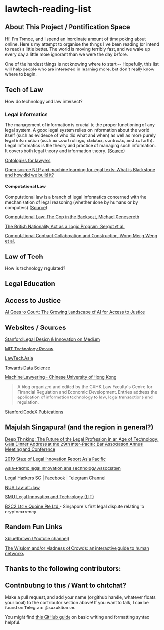 # lawtech-reading-list


## About This Project / Pontification Space 
Hi! I'm Tomoe, and I spend an inordinate amount of time poking about online. Here's my attempt to organise the things I've been reading (or intend to read) a little better. The world is moving terribly fast, and we wake up every day a little more ignorant than we were the day before. 

One of the hardest things is not knowing where to start -- Hopefully, this list will help people who are interested in learning more, but don't really know where to begin.  

## Tech of Law
How do technology and law intersect? 

### Legal informatics 
The management of information is crucial to the proper functioning of any legal system. A good legal system relies on information about the world itself (such as evidence of who did what and when) as well as more purely legal information (such as court rulings, statutes, contracts, and so forth). Legal Informatics is the theory and practice of managing such information. It covers both legal theory and information theory. ([Source](https://law.stanford.edu/courses/legal-informatics/))

[Ontologies for lawyers](https://medium.com/legal-design-and-innovation/ontologies-for-lawyers-5c3b9fb23439)

[Open source NLP and machine learning for legal texts: What is Blackstone and how did we build it?](https://research.iclr.co.uk/blog/blackstone-goes-live)

#### Computational Law
Computational law is a branch of legal informatics concerned with the mechanization of legal reasoning (whether done by humans or by computers) ([Source](http://complaw.stanford.edu/readings/complaw.html))

[Computational Law: The Cop in the Backseat, Michael Genesereth](http://complaw.stanford.edu/readings/complaw.html)

[The British Nationality Act as a Logic Program, Sergot et al.](http://www.doc.ic.ac.uk/~rak/papers/British%20Nationality%20Act.pdf)

[Computational Contract Collaboration and Construction, Wong Meng Weng et al.](https://drive.google.com/file/d/0B-lTLNYJdzgKSkdQaTNmUG1zSlk/view)

## Law of Tech 
How is technology regulated? 

## Legal Education

## Access to Justice
[AI Goes to Court: The Growing Landscape of AI for Access to Justice](https://medium.com/legal-design-and-innovation/ai-goes-to-court-the-growing-landscape-of-ai-for-access-to-justice-3f58aca4306f)

## Websites / Sources 
[Stanford Legal Design & Innovation on Medium](https://medium.com/legal-design-and-innovation) 

[MIT Technology Review](https://www.technologyreview.com/)

[LawTech.Asia](https://lawtech.asia/)

[Towards Data Science](https://towardsdatascience.com/)

[Machine Lawyering - Chinese University of Hong Kong](https://www.legalanalytics.law.cuhk.edu.hk/)
>  A blog organized and edited by the CUHK Law Faculty's Centre for Financial Regulation and Economic Development. Entries address the application of information technology to law, legal transactions and regulation. 

[Stanford CodeX Publications](https://law.stanford.edu/codex-the-stanford-center-for-legal-informatics/codex-publications/#slsnav-seminal-papers)

## Majulah Singapura! (and the region in general?) 
[Deep Thinking: The Future of the Legal Profession in an Age of Technology; Gala Dinner Address at the 29th Inter-Pacific Bar Association Annual Meeting and Conference](https://www.supremecourt.gov.sg/docs/default-source/default-document-library/deep-thinking---the-future-of-the-legal-profession-in-an-age-of-technology-(250419---final).pdf)

[2019 State of Legal Innovation Report Asia Pacific](https://www.sal.org.sg/Portals/0/PDF%20Files/State_of_Legal_Innovation_APAC_2019.pdf?ver=2019-04-09-133830-127)

[Asia-Pacific legal Innovation and Technology Association](https://alita.legal/)

Legal Hackers SG | [Facebook](https://www.facebook.com/groups/sglegalhackers) | [Telegram Channel](https://t.me/LegalHackersSG)

[NUS Law alt+law](http://altlaw.xyz/)

[SMU Legal Innovation and Technology (LIT)](https://www.smulit.com/)

[B2C2 Ltd v Quoine Pte Ltd ](https://www.sicc.gov.sg/docs/default-source/modules-document/judgments/b2c2-ltd-v-quoine-pte-ltd_a1cd5e6e-288e-44ce-b91d-7b273541b86a_8de9f2e2-478e-46aa-b48f-de469e5390e7.pdf) - Singapore's first legal dispute relating to cryptocurrency

## Random Fun Links
[3blue1brown (Youtube channel)](https://www.youtube.com/channel/UCYO_jab_esuFRV4b17AJtAw)

[The Wisdom and/or Madness of Crowds: an interactive guide to human networks](https://ncase.me/crowds/)

## Thanks to the following contributors: 

## Contributing to this / Want to chitchat? 
Make a pull request, and add your name (or github handle, whatever floats your boat) to the contributor section above! If you want to talk, I can be found on Telegram @suzukitomoe.

You might find [this GitHub guide](https://help.github.com/en/github/writing-on-github/basic-writing-and-formatting-syntax) on basic writing and formatting syntax helpful. 
